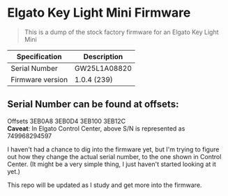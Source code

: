 # Elgato Key Light Mini Firmware

>This is a dump of the stock factory firmware for an Elgato Key Light Mini

|Specification|Description|
|-|-|
|Serial Number|GW25L1A08820|
|Firmware version|1.0.4 (239)|

## Serial Number can be found at offsets:
Offsets 3EB0A8 3EB0D4 3EB100 3EB12C<br>
**Caveat**: In Elgato Control Center, above S/N is represented as 749968294597


I haven't had a chance to dig into the firmware yet, but I'm trying to figure out how they change the actual serial number, to the one shown in Control Center. (It might be a very simple thing, I just haven't started looking at it yet.)

This repo will be updated as I study and get more into the firmware.